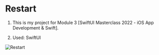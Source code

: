 # Restart

1. This is my project for Module 3 [SwiftUI Masterclass 2022 - iOS App Development & Swift].

2. Used: SwiftUI

![Restart](https://user-images.githubusercontent.com/98012564/202651533-120242a5-242e-4e93-8b12-cc50f1e8c6e8.gif)
